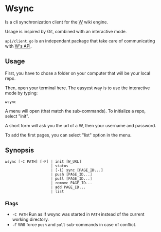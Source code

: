 # Wsync

Is a cli synchronization client for the [W](https://w.club1.fr) wiki engine.

Usage is inspired by Git, combined with an interactive mode.

`api/client.go` is an independant package that take care of communicating with [W's API](https://github.com/vincent-peugnet/wcms/blob/master/API.md).


## Usage

First, you have to chose a folder on your computer that will be your local repo.

Then, open your terminal here.
The easyest way is to use the interactive mode by typing:

    wsync

A menu will open (that match the sub-commands).
To initialize a repo, select "init".

A short form will ask you the url of a W, then your username and password.

To add the first pages, you can select "list" option in the menu.

## Synopsis

    wsync [-C PATH] [-F] | init [W_URL]
                         | status
                         | [-i] sync [PAGE_ID...]
                         | push [PAGE_ID...]
                         | pull [PAGE_ID...]
                         | remove PAGE_ID...
                         | add PAGE_ID...
                         | list

### Flags

- `-C PATH` Run as if wsync was started in `PATH` instead of the current working directory.
- `-F` Will force `push` and `pull` sub-commands in case of conflict.
